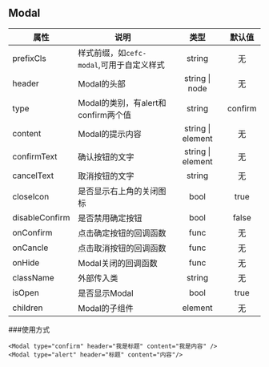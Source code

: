 ## Modal
|属性|说明|类型|默认值|
|---|---|:--:|:----:|
|prefixCls|样式前缀，如`cefc-modal`,可用于自定义样式|string|无|
|header|Modal的头部|string &#124; node|无|
|type|Modal的类别，有alert和confirm两个值|string|confirm|
|content|Modal的提示内容|string &#124; element|无|
|confirmText|确认按钮的文字|string &#124; element|无|
|cancelText|取消按钮的文字|string|无|
|closeIcon|是否显示右上角的关闭图标|bool|true|
|disableConfirm|是否禁用确定按钮|bool|false|
|onConfirm|点击确定按钮的回调函数|func|无|
|onCancle|点击取消按钮的回调函数|func|无|
|onHide|Modal关闭的回调函数|func|无|
|className|外部传入类|string|无|
|isOpen|是否显示Modal|bool|true|
|children|Modal的子组件|element|无|

###使用方式
```
<Modal type="confirm" header="我是标题" content="我是内容" />
<Modal type="alert" header="标题" content="内容"/>
```
